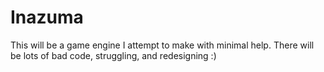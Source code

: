 # Inazuma
This will be a game engine I attempt to make with minimal help. There will be lots of bad code, struggling, and redesigning :)
